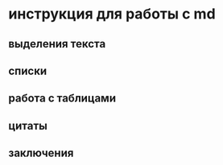 # инструкция для работы с md 

## выделения текста   

## списки

## работа с таблицами 

## цитаты 
 
 ## заключения 